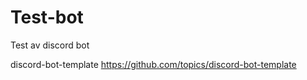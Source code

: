 # Test-bot
Test av discord bot

discord-bot-template
https://github.com/topics/discord-bot-template
